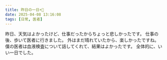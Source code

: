 ```yaml
---
title: 昨日の一日☀️🏥
date: 2025-04-08 13:16:08
tags: [日常, 医者]
---
```

昨日、天気はよかったけど、仕事だったからちょっと悲しかったです。
仕事の後、歩いて医者に行きました。
外はまだ晴れていたから、楽しかったですね。
僕の医者は血液検査について話してくれて、結果はよかったです。
全体的に、いい一日でした。
